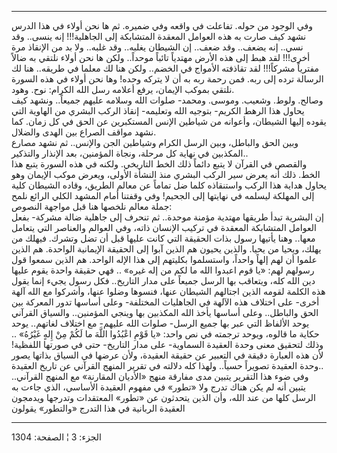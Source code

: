 ------------------------------------------------------------------------

وفي الوجود من حوله. تفاعلت في واقعه وفي ضميره. ثم ها نحن أولاء في هذا
الدرس نشهد كيف صارت به هذه العوامل المعقدة المتشابكة إلى الجاهلية!!! إنه
ينسى.. وقد نسي.. إنه يضعف.. وقد ضعف.. إن الشيطان يغلبه.. وقد غلبه.. ولا
بد من الإنقاذ مرة أخرى!!! لقد هبط إلى هذه الأرض مهتدياً تائباً موحداً..
ولكن ها نحن أولاء نلتقي به ضالاً مفترياً مشركاً!!! لقد تقاذفته الأمواج في
الخضم.. ولكن هنا لك معلما في طريقه.. هنا لك الرسالة ترده إلى ربه. فمن
رحمة ربه به أن لا يتركه وحده! وها نحن أولاء في هذه السورة نلتقي بموكب
الإيمان، يرفع أعلامه رسل الله الكرام: نوح. وهود.  
وصالح. ولوط. وشعيب. وموسى. ومحمد- صلوات الله وسلامه عليهم جميعاً.. ونشهد
كيف يحاول هذا الرهط الكريم- بتوجيه الله وتعليمه- إنقاذ الركب البشري من
الهاوية التي يقوده إليها الشيطان، وأعوانه من شياطين الإنس المستكبرين عن
الحق في كل زمان. كما نشهد مواقف الصراع بين الهدى والضلال.  
وبين الحق والباطل، وبين الرسل الكرام وشياطين الجن والإنس.. ثم نشهد مصارع
المكذبين في نهاية كل مرحلة، ونجاة المؤمنين، بعد الإنذار والتذكير..  
والقصص في القرآن لا يتبع دائماً ذلك الخط التاريخي. ولكنه في هذه السورة
يتبع هذا الخط. ذلك أنه يعرض سير الركب البشري منذ النشأة الأولى، ويعرض
موكب الإيمان وهو يحاول هداية هذا الركب واستنقاذه كلما ضل تماماً عن معالم
الطريق، وقاده الشيطان كلية إلى المهلكة ليسلمه في نهايتها إلى الجحيم! وفي
وقفتنا أمام المشهد الكلي الرائع نلمح جملة معالم نلخصها هنا قبل مواجهة
النصوص:  
إن البشرية تبدأ طريقها مهتدية مؤمنة موحدة.. ثم تنحرف إلى جاهلية ضالة
مشركة- بفعل العوامل المتشابكة المعقدة في تركيب الإنسان ذاته، وفي العوالم
والعناصر التي يتعامل معها.. وهنا يأتيها رسول بذات الحقيقة التي كانت
عليها قبل أن تضل وتشرك. فيهلك من يهلك، ويحيا من يحيا. والذين يحيون هم
الذين آبوا إلى الحقيقة الإيمانية الواحدة. هم الذين علموا أن لهم إلهاً
واحداً، واستسلموا بكليتهم إلى هذا الإله الواحد. هم الذين سمعوا قول رسولهم
لهم: «يا قوم اعبدوا الله ما لكم من إله غيره» .. فهي حقيقة واحدة يقوم
عليها دين الله كله، ويتعاقب بها الرسل جميعاً على مدار التاريخ.. فكل رسول
يجيء إنما يقول هذه الكلمة لقومه الذين اجتالهم الشيطان عنها، فنسوها وضلوا
عنها، وأشركوا مع الله آلهة أخرى- على اختلاف هذه الآلهة في الجاهليات
المختلفة- وعلى أساسها تدور المعركة بين الحق والباطل.. وعلى أساسها يأخذ
الله المكذبين بها وينجي المؤمنين.. والسياق القرآني يوحد الألفاظ التي عبر
بها جميع الرسل- صلوات الله عليهم- مع اختلاف لغاتهم.. يوحد حكاية ما
قالوه، ويوحد ترجمته في نص واحد: «يا قَوْمِ اعْبُدُوا اللَّهَ ما لَكُمْ مِنْ إِلهٍ غَيْرُهُ»
.. وذلك لتحقيق معنى وحدة العقيدة السماوية- على مدار التاريخ- حتى في
صورتها اللفظية! لأن هذه العبارة دقيقة في التعبير عن حقيقة العقيدة، ولأن
عرضها في السياق بذاتها يصور وحدة العقيدة تصويراً حسياً.. ولهذا كله دلالته
في تقرير المنهج القرآني عن تاريخ العقيدة..  
وفي ضوء هذا التقرير يتبين مدى مفارقة منهج «الأديان المقارنة» مع المنهج
القرآني.. يتبين أنه لم يكن هناك تدرج ولا «تطور» في مفهوم العقيدة
الأساسي، الذي جاءت به الرسل كلها من عند الله، وأن الذين يتحدثون عن
«تطور» المعتقدات وتدرجها ويدمجون العقيدة الربانية في هذا التدرج
«والتطور» يقولون

------------------------------------------------------------------------

الجزء: 3 ¦ الصفحة: 1304
